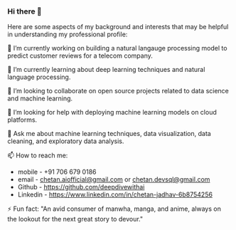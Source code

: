 ### Hi there 👋

Here are some aspects of my background and interests that may be helpful in understanding my professional profile:

🔭 I’m currently working on building a natural langauge processing model to predict customer reviews for a telecom company.

🌱 I’m currently learning about deep learning techniques and natural language processing.

👯 I’m looking to collaborate on open source projects related to data science and machine learning.

🤔 I’m looking for help with deploying machine learning models on cloud platforms.

💬 Ask me about machine learning techniques, data visualization, data cleaning, and exploratory data analysis.

📫 How to reach me: 

- mobile - +91 706 679 0186
- email - chetan.aiofficial@gmail.com or chetan.devsql@gmail.com
- Github - https://github.com/deepdivewithai
- Linkedin - https://www.linkedin.com/in/chetan-jadhav-6b8754256

⚡ Fun fact: "An avid consumer of manwha, manga, and anime, always on the lookout for the next great story to devour."
